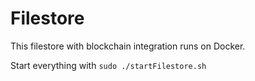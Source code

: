# Filestore
This filestore with blockchain integration runs on Docker.

Start everything with `sudo ./startFilestore.sh`
